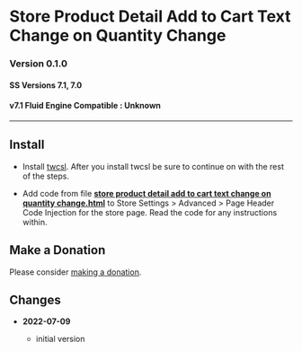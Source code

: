 # Store Product Detail Add to Cart Text Change on Quantity Change

### Version 0.1.0

#### SS Versions 7.1, 7.0

#### v7.1 Fluid Engine Compatible : Unknown

---

## Install

* Install [twcsl][1]. After you install twcsl be sure to continue on with the
  rest of the steps.
  
* Add code from file **[store product detail add to cart text change on quantity
  change.html][2]** to Store Settings > Advanced > Page Header Code Injection
  for the store page. Read the code for any instructions within.

## Make a Donation

Please consider [making a donation][3].

## Changes

<!-- * **2022-05-10**

  * support for v7.1 product detail layouts
  * use twcsl
  * bumped version to 0.2.0
  -->
* **2022-07-09**

  * initial version

[1]: https://github.com/tomsWebConsulting/twcsl#install-options
[2]: store%20product%20detail%20add%20to%20cart%20text%20change%20on%20quantity%20change.html#L1
[3]: https://github.com/tomsWebConsulting/twcsl#make-a-donation
